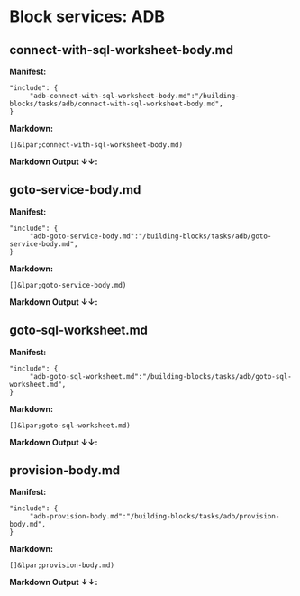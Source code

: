 # Block services: ADB
## connect-with-sql-worksheet-body.md
**Manifest:**
```
"include": {
     "adb-connect-with-sql-worksheet-body.md":"/building-blocks/tasks/adb/connect-with-sql-worksheet-body.md",
}
```

**Markdown:**
```
[]&lpar;connect-with-sql-worksheet-body.md)
```

**Markdown Output &#8595;&#8595;:**
 
[](include:adb-connect-with-sql-worksheet-body.md)
 
## goto-service-body.md
**Manifest:**
```
"include": {
     "adb-goto-service-body.md":"/building-blocks/tasks/adb/goto-service-body.md",
}
```

**Markdown:**
```
[]&lpar;goto-service-body.md)
```

**Markdown Output &#8595;&#8595;:**
 
[](include:adb-goto-service-body.md)
 
## goto-sql-worksheet.md
**Manifest:**
```
"include": {
     "adb-goto-sql-worksheet.md":"/building-blocks/tasks/adb/goto-sql-worksheet.md",
}
```

**Markdown:**
```
[]&lpar;goto-sql-worksheet.md)
```

**Markdown Output &#8595;&#8595;:**
 
[](include:adb-goto-sql-worksheet.md)
 
## provision-body.md
**Manifest:**
```
"include": {
     "adb-provision-body.md":"/building-blocks/tasks/adb/provision-body.md",
}
```

**Markdown:**
```
[]&lpar;provision-body.md)
```

**Markdown Output &#8595;&#8595;:**
 
[](include:adb-provision-body.md)
 